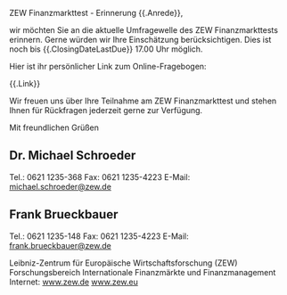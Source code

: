 ZEW Finanzmarkttest - Erinnerung
{{.Anrede}},

wir möchten Sie an die aktuelle Umfragewelle des ZEW Finanzmarkttests erinnern. 
Gerne würden wir Ihre Einschätzung berücksichtigen. 
Dies ist noch bis {{.ClosingDateLastDue}} 17.00 Uhr möglich.

Hier ist ihr persönlicher Link zum Online-Fragebogen:

{{.Link}}

Wir freuen uns über Ihre Teilnahme am ZEW Finanzmarkttest 
und stehen Ihnen für Rückfragen jederzeit gerne zur Verfügung.

Mit freundlichen Grüßen

Dr. Michael Schroeder
--
Tel.: 0621 1235-368
Fax: 0621 1235-4223
E-Mail: michael.schroeder@zew.de


Frank Brueckbauer
--
Tel.: 0621 1235-148
Fax: 0621 1235-4223
E-Mail: frank.brueckbauer@zew.de


Leibniz-Zentrum für Europäische Wirtschaftsforschung (ZEW)
Forschungsbereich Internationale Finanzmärkte und Finanzmanagement
Internet: www.zew.de www.zew.eu
